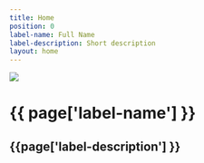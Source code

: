 ```yaml
---
title: Home
position: 0
label-name: Full Name
label-description: Short description
layout: home
---
```


<div class="home-container">
<div>
<img class="img-background" src="/uploads/landscape.jpg">
<div class="img-background-layer" ></div>
<h1 class="label-name"> {{ page['label-name'] }} </h1>
<h2 class="label-description"> {{page['label-description'] }} </h2>
</div>
<div class="second-part"></div>
</div>